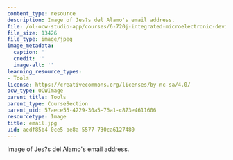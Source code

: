 ```yaml
---
content_type: resource
description: Image of Jes?s del Alamo's email address.
file: /ol-ocw-studio-app/courses/6-720j-integrated-microelectronic-devices-spring-2007/aedf85b40ce5be8a5577730ca6127480_email.jpg
file_size: 13426
file_type: image/jpeg
image_metadata:
  caption: ''
  credit: ''
  image-alt: ''
learning_resource_types:
- Tools
license: https://creativecommons.org/licenses/by-nc-sa/4.0/
ocw_type: OCWImage
parent_title: Tools
parent_type: CourseSection
parent_uid: 57aece55-4229-30a5-76a1-c873e4611606
resourcetype: Image
title: email.jpg
uid: aedf85b4-0ce5-be8a-5577-730ca6127480
---
```

Image of Jes?s del Alamo's email address.
